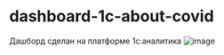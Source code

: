 # dashboard-1c-about-covid
Дашборд сделан на платформе 1с:аналитика
![image](https://user-images.githubusercontent.com/77730729/126868414-f1385062-7280-4c36-a675-0eba10221b95.png)
